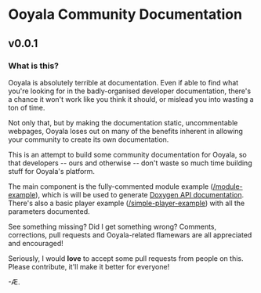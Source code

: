 # Ooyala Community Documentation
## v0.0.1

### What is this?

Ooyala is absolutely terrible at documentation. Even if able to find what
you're looking for in the badly-organised developer documentation, there's a
chance it won't work like you think it should, or mislead you into wasting a ton
of time.

Not only that, but by making the documentation static, uncommentable webpages,
Ooyala loses out on many of the benefits inherent in allowing your community
to create its own documentation.

This is an attempt to build some community documentation for Ooyala, so that 
developers -- ours and otherwise -- don't waste so much time building stuff
for Ooyala's platform.

The main component is the fully-commented module example ([/module-example][1]), 
which is will be used to generate [Doxygen API documentation][2]. There's also a
basic player example ([/simple-player-example][3]) with all the parameters
documented.

See something missing? Did I get something wrong? Comments, corrections,
pull requests and Ooyala-related flamewars are all appreciated and encouraged!

Seriously, I would **love** to accept some pull requests from people on this. 
Please contribute, it'll make it better for everyone!

-Æ.

[1]: /module-example
[2]: http://aendrew.github.io/ooyala-documentation
[3]: /simple-player-example
